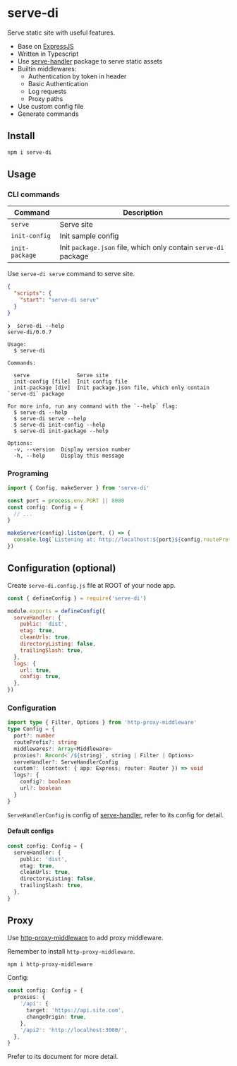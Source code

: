 # serve-di

Serve static site with useful features.

- Base on [ExpressJS](http://expressjs.com/)
- Written in Typescript
- Use [serve-handler](https://github.com/vercel/serve-handler) package to serve static assets
- Builtin middlewares:
  - Authentication by token in header
  - Basic Authentication
  - Log requests
  - Proxy paths
- Use custom config file
- Generate commands

## Install

```sh
npm i serve-di
```

## Usage

### CLI commands

| Command        | Description                                                     |
| -------------- | --------------------------------------------------------------- |
| `serve`        | Serve site                                                      |
| `init-config`  | Init sample config                                              |
| `init-package` | Init `package.json` file, which only contain `serve-di` package |

Use `serve-di serve` command to serve site.

```json
{
  "scripts": {
    "start": "serve-di serve"
  }
}
```

```plain
❯  serve-di --help
serve-di/0.0.7

Usage:
  $ serve-di

Commands:

  serve               Serve site
  init-config [file]  Init config file
  init-package [div]  Init package.json file, which only contain `serve-di` package

For more info, run any command with the `--help` flag:
  $ serve-di --help
  $ serve-di serve --help
  $ serve-di init-config --help
  $ serve-di init-package --help

Options:
  -v, --version  Display version number
  -h, --help     Display this message
```

### Programing

```typescript
import { Config, makeServer } from 'serve-di'

const port = process.env.PORT || 8080
const config: Config = {
  // ...
}

makeServer(config).listen(port, () => {
  console.log(`Listening at: http://localhost:${port}${config.routePrefix}`)
})
```

## Configuration (optional)

Create `serve-di.config.js` file at ROOT of your node app.

```js
const { defineConfig } = require('serve-di')

module.exports = defineConfig({
  serveHandler: {
    public: 'dist',
    etag: true,
    cleanUrls: true,
    directoryListing: false,
    trailingSlash: true,
  },
  logs: {
    url: true,
    config: true,
  },
})
```

### Configuration

```typescript
import type { Filter, Options } from 'http-proxy-middleware'
type Config = {
  port?: number
  routePrefix?: string
  middlewares?: Array<Middleware>
  proxies?: Record<`/${string}`, string | Filter | Options>
  serveHandler?: ServeHandlerConfig
  custom?: (context: { app: Express; router: Router }) => void
  logs?: {
    config?: boolean
    url?: boolean
  }
}
```

`ServeHandlerConfig` is config of [serve-handler](https://github.com/vercel/serve-handler), refer to its config for
detail.

#### Default configs

```typescript
const config: Config = {
  serveHandler: {
    public: 'dist',
    etag: true,
    cleanUrls: true,
    directoryListing: false,
    trailingSlash: true,
  },
}
```

## Proxy

Use [http-proxy-middleware](https://github.com/chimurai/http-proxy-middleware) to add proxy middleware.

Remember to install `http-proxy-middleware`.

```sh
npm i http-proxy-middleware
```

Config:

```typescript
const config: Config = {
  proxies: {
    '/api': {
      target: 'https://api.site.com',
      changeOrigin: true,
    },
    '/api2': 'http://localhost:3000/',
  },
}
```

Prefer to its document for more detail.
